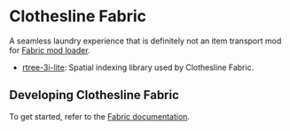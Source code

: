 # Clothesline Fabric

A seamless laundry experience that is definitely not an item transport mod for [Fabric mod loader](https://fabricmc.net/).

- [rtree-3i-lite](https://github.com/JamiesWhiteShirt/rtree-3i-lite): Spatial indexing library used by Clothesline Fabric.

## Developing Clothesline Fabric

To get started, refer to the [Fabric documentation](https://mcforge.readthedocs.io/en/latest/gettingstarted/).
